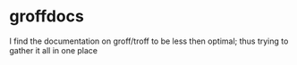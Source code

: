 # groffdocs
I find the documentation on groff/troff to be less then optimal; thus trying to gather it all in one place
